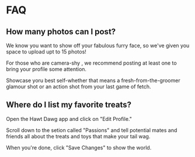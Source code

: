 # FAQ

## How many photos can I post?

We know you want to show off your fabulous furry face, so we've given you
space to upload upt to 15 photos!

For those who are camera-shy , we recommend posting at least one to bring 
your profile some attention.

Showcase yoru best self-whether that means a fresh-from-the-groomer glamour
shot or an action shot from your last game of fetch.

## Where do I list my favorite treats?

Open the Hawt Dawg app and click on "Edit Profile."

Scroll down to the setion called "Passions" and tell
potential mates and friends all about the treats and toys
that make your tail wag.

When you're done, click "Save Changes" to show the world.

